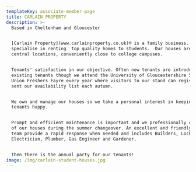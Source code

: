 ```yaml
---
templateKey: associate-member-page
title: CARLAIN PROPERTY
description: >-
  Based in Cheltenham and Gloucester 


  [Carlain Property](www.carlainproperty.co.uk)® is a family business. We
  specialise in renting  top quality homes to students.  Our houses are in
  central locations, conveniently close to college campuses.


  Tenants' satisfaction in our objective. Often new tenants are introduced by
  existing tenants though we attend the University of Gloucestershire Students'
  Union Freshers Fayre every year where visitors to our stand can register to be
  sent our availability list each autumn.


  We own and manage our houses so we take a personal interest in keeping our
  tenants happy. 


  Prompt and efficient maintenance is important and we professionally clean all
  of our houses during the summer changeover. An excellent and friendly support
  team provide a rapid response when needed and includes Builders, Locksmith,
  Electrician, Plumber, Gas Engineer and Gardener. 


  Then there is the annual party for our tenants!
image: /img/carlain-student-houses.jpg
---
```


